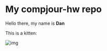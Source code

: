 # My compjour-hw repo

Hello there, my name is __Dan__

This is a kitten:

![img](http://placekitten.com/g/300/300)